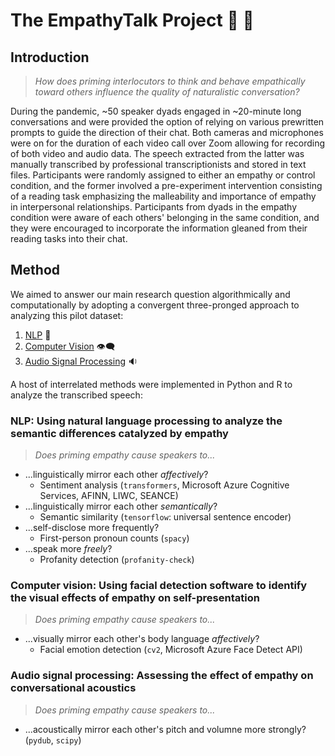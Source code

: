 # The EmpathyTalk Project 💖 💬

## Introduction

> *How does priming interlocutors to think and behave empathically toward others influence the quality of naturalistic conversation?*

During the pandemic, ~50 speaker dyads engaged in ~20-minute long conversations and were provided the option of relying on various prewritten prompts to guide the direction of their chat. Both cameras and microphones were on for the duration of each video call over Zoom allowing for recording of both video and audio data. The speech extracted from the latter was manually transcribed by professional transcriptionists and stored in text files. Participants were randomly assigned to either an empathy or control condition, and the former involved a pre-experiment intervention consisting of a reading task emphasizing the malleability and importance of empathy in interpersonal relationships. Participants from dyads in the empathy condition were aware of each others' belonging in the same condition, and they were encouraged to incorporate the information gleaned from their reading tasks into their chat.


## Method
We aimed to answer our main research question algorithmically and computationally by adopting a convergent three-pronged approach to analyzing this pilot dataset:

1. [NLP](#nlp-using-natural-language-processing-to-analyze-the-semantic-differences-catalyzed-by-empathy) 📝
2. [Computer Vision](#computer-vision-using-facial-detection-software-to-identify-the-visual-effects-of-empathy-on-self-presentation) 👁️‍🗨️ 
3. [Audio Signal Processing](#audio-signal-processing-assessing-the-effect-of-empathy-on-conversational-acoustics) 🔉

A host of interrelated methods were implemented in Python and R to analyze the transcribed speech:

### NLP: Using natural language processing to analyze the semantic differences catalyzed by empathy
> *Does priming empathy cause speakers to...*
* ...linguistically mirror each other *affectively*?
  * Sentiment analysis (`transformers`, Microsoft Azure Cognitive Services, AFINN, LIWC, SEANCE)
* ...linguistically mirror each other *semantically*?
  * Semantic similarity (`tensorflow`: universal sentence encoder)
* ...self-disclose more frequently?
  * First-person pronoun counts (`spacy`)
* ...speak more *freely*?
  * Profanity detection (`profanity-check`)

### Computer vision: Using facial detection software to identify the visual effects of empathy on self-presentation
> *Does priming empathy cause speakers to...*
* ...visually mirror each other's body language *affectively*?
  * Facial emotion detection (`cv2`, Microsoft Azure Face Detect API)

### Audio signal processing: Assessing the effect of empathy on conversational acoustics
> *Does priming empathy cause speakers to...*
* ...acoustically mirror each other's pitch and volumne more strongly? (`pydub`, `scipy`)
